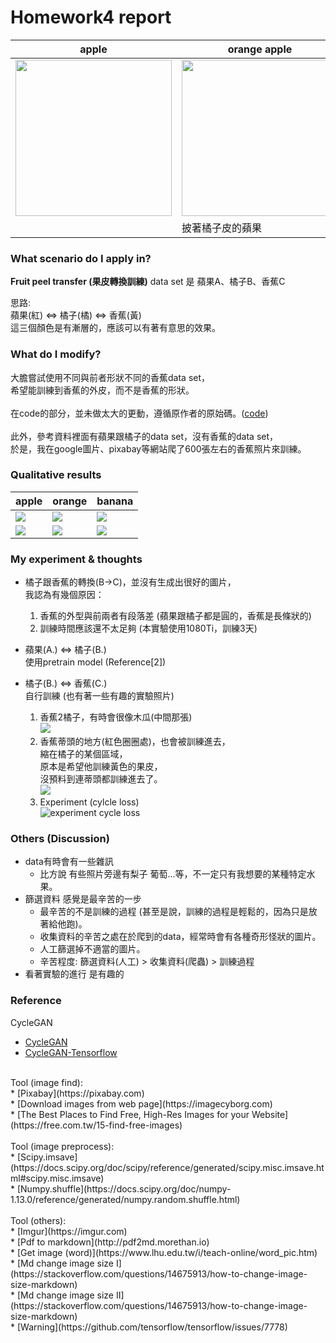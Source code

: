 # Homework4 report

|apple|orange apple|
|-|-|
|<img src="https://i.imgur.com/EKls6PD.jpg" width="250">|<img src="https://imgur.com/IGZEMUs.jpg" width="250">|
||披著橘子皮的蘋果|

### What scenario do I apply in?
**Fruit peel transfer (果皮轉換訓練)**
data set 是 蘋果A、橘子B、香蕉C

思路: <br/>
蘋果(紅) ⇔ 橘子(橘) ⇔ 香蕉(黃) <br/>
這三個顏色是有漸層的，應該可以有著有意思的效果。 <br/>

### What do I modify?  <br/>
大膽嘗試使用不同與前者形狀不同的香蕉data set， <br/>
希望能訓練到香蕉的外皮，而不是香蕉的形狀。 <br/>
 <br/>
在code的部分，並未做太大的更動，遵循原作者的原始碼。([code](https://github.com/vanhuyz/CycleGAN-TensorFlow/blob/master/train.py)) <br/>
 <br/>
此外，參考資料裡面有蘋果跟橘子的data set，沒有香蕉的data set， <br/>
於是，我在google圖片、pixabay等網站爬了600張左右的香蕉照片來訓練。 <br/>

### Qualitative results <br/>

|apple|orange|banana|
|-|-|-|
|![](https://i.imgur.com/nawjiyS.jpg)|![](https://i.imgur.com/ozofolW.jpg)|![](https://i.imgur.com/xyT15M6.jpg)|
|![](https://i.imgur.com/AoJbOw7.jpg)|![](https://i.imgur.com/q8ludkP.jpg)|![](https://i.imgur.com/5HtAdli.jpg)|

### My experiment & thoughts 

* 橘子跟香蕉的轉換(B→C)，並沒有生成出很好的圖片， <br/>
我認為有幾個原因： <br/>
    1. 香蕉的外型與前兩者有段落差 (蘋果跟橘子都是圓的，香蕉是長條狀的) <br/>
    2. 訓練時間應該還不太足夠 (本實驗使用1080Ti，訓練3天) <br/>

* 蘋果(A.) ⇔ 橘子(B.) <br/>
使用pretrain model (Reference[2]) <br/>

* 橘子(B.) ⇔ 香蕉(C.) <br/>
自行訓練 (也有著一些有趣的實驗照片) <br/>
    1. 香蕉2橘子，有時會很像木瓜(中間那張) <br/>
    ![](https://i.imgur.com/elCHoUi.png) <br/>
    2. 香蕉蒂頭的地方(紅色圈圈處)，也會被訓練進去， <br/>
    縮在橘子的某個區域， <br/>
    原本是希望他訓練黃色的果皮， <br/>
    沒預料到連蒂頭都訓練進去了。 <br/>
    ![](https://i.imgur.com/7IUAfKM.png) <br/>
    3. Experiment (cylcle loss) <br/>
    ![experiment cycle loss](https://i.imgur.com/SnaUDGr.png) <br/>
### Others (Discussion) <br/>
* data有時會有一些雜訊 <br/>
    * 比方說 有些照片旁邊有梨子 葡萄...等，不一定只有我想要的某種特定水果。 <br/>
* 篩選資料 感覺是最辛苦的一步 <br/>
    * 最辛苦的不是訓練的過程 (甚至是說，訓練的過程是輕鬆的，因為只是放著給他跑)。 <br/>
    * 收集資料的辛苦之處在於爬到的data，經常時會有各種奇形怪狀的圖片。 <br/>
    * 人工篩選掉不適當的圖片。 <br/>
    * 辛苦程度: 篩選資料(人工) > 收集資料(爬蟲) > 訓練過程 <br/>
* 看著實驗的進行 是有趣的 <br/>
### Reference <br/>
CycleGAN <br/>
* [CycleGAN](https://junyanz.github.io/CycleGAN) <br/>
* [CycleGAN-Tensorflow](https://github.com/vanhuyz/CycleGAN-TensorFlow) <br/>
 <br/>
Tool (image find): <br/>
* [Pixabay](https://pixabay.com)  <br/>
* [Download images from web page](https://imagecyborg.com)  <br/>
* [The Best Places to Find Free, High-Res Images for your Website](https://free.com.tw/15-find-free-images)  <br/>
 <br/>
Tool (image preprocess): <br/>
* [Scipy.imsave](https://docs.scipy.org/doc/scipy/reference/generated/scipy.misc.imsave.html#scipy.misc.imsave) <br/>
* [Numpy.shuffle](https://docs.scipy.org/doc/numpy-1.13.0/reference/generated/numpy.random.shuffle.html) <br/>
 <br/>
Tool (others): <br/>
* [Imgur](https://imgur.com) <br/>
* [Pdf to markdown](http://pdf2md.morethan.io)  <br/>
* [Get image (word)](https://www.lhu.edu.tw/i/teach-online/word_pic.htm)  <br/>
* [Md change image size I](https://stackoverflow.com/questions/14675913/how-to-change-image-size-markdown) <br/>
* [Md change image size II](https://stackoverflow.com/questions/14675913/how-to-change-image-size-markdown) <br/>
* [Warning](https://github.com/tensorflow/tensorflow/issues/7778) <br/>
